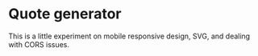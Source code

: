 # Quote generator
This is a little experiment on mobile responsive design, SVG, and dealing with CORS issues.
